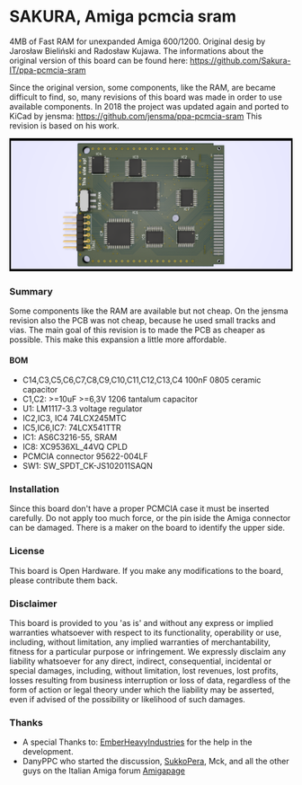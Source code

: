 # SAKURA, Amiga pcmcia sram
4MB of Fast RAM for unexpanded Amiga 600/1200.
Original desig by Jarosław Bieliński and Radosław Kujawa.
The informations about the original version of this board can be found here: https://github.com/Sakura-IT/ppa-pcmcia-sram

Since the original version, some components, like the RAM, are became difficult to find, so, many revisions of this board was made in order to use available components.
In 2018 the project was updated again and ported to KiCad by jensma: https://github.com/jensma/ppa-pcmcia-sram
This revision is based on his work.

![Board](https://raw.githubusercontent.com/screwbreaker/ppa-pcmcia-sram/master/docs/render-top.png)

### Summary
Some components like the RAM are available but not cheap. On the jensma revision also the PCB was not cheap, because he used small tracks and vias.
The main goal of this revision is to made the PCB as cheaper as possible. This make this expansion a little more affordable.

#### BOM
- C14,C3,C5,C6,C7,C8,C9,C10,C11,C12,C13,C4 100nF 0805 ceramic capacitor
- C1,C2: >=10uF >=6,3V 1206 tantalum capacitor
- U1: LM1117-3.3 voltage regulator
- IC2,IC3, IC4 74LCX245MTC
- IC5,IC6,IC7: 74LCX541TTR
- IC1: AS6C3216-55, SRAM
- IC8: XC9536XL_44VQ CPLD
- PCMCIA connector 95622-004LF
- SW1: SW_SPDT_CK-JS102011SAQN

### Installation
Since this board don't have a proper PCMCIA case it must be inserted carefully.
Do not apply too much force, or the pin iside the Amiga connector can be damaged.
There is a maker on the board to identify the upper side.

### License
This board is Open Hardware. If you make any modifications to the board, please contribute them back.

### Disclaimer
This board is provided to you 'as is' and without any express or implied warranties whatsoever with respect to its functionality, operability or use, including, without limitation, any implied warranties of merchantability, fitness for a particular purpose or infringement. We expressly disclaim any liability whatsoever for any direct, indirect, consequential, incidental or special damages, including, without limitation, lost revenues, lost profits, losses resulting from business interruption or loss of data, regardless of the form of action or legal theory under which the liability may be asserted, even if advised of the possibility or likelihood of such damages.

### Thanks
- A special Thanks to: [EmberHeavyIndustries](https://github.com/EmberHeavyIndustries) for the help in the development.
- DanyPPC who started the discussion, [SukkoPera](https://github.com/SukkoPera), Mck, and all the other guys on the Italian Amiga forum [Amigapage](https://www.amigapage.it/index.php?op=v&pl=forum&id=F012019-2-9&page=1)